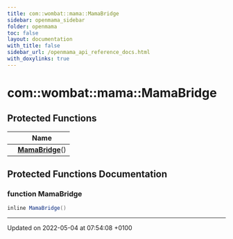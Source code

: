 ```yaml
---
title: com::wombat::mama::MamaBridge
sidebar: openmama_sidebar
folder: openmama
toc: false
layout: documentation
with_title: false
sidebar_url: /openmama_api_reference_docs.html
with_doxylinks: true
---
```


# com::wombat::mama::MamaBridge





## Protected Functions

|                | Name           |
| -------------- | -------------- |
| | **[MamaBridge](classcom_1_1wombat_1_1mama_1_1MamaBridge.html#function-mamabridge)**() |

## Protected Functions Documentation

### function MamaBridge

```java
inline MamaBridge()
```


-------------------------------

Updated on 2022-05-04 at 07:54:08 +0100